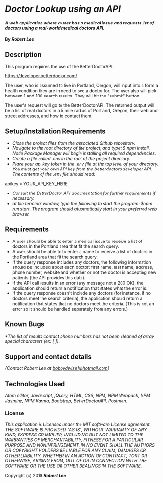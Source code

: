 # _Doctor Lookup using an API_

#### _A web application where a user has a medical issue and requests list of doctors using a real-world medical doctors API._

#### By _**Robert Lee**_

## Description

This program requires the use of the BetterDoctorAPI:

https://developer.betterdoctor.com/

The user, who is assumed to live in Portland, Oregon, will input into a form a health condition they are in need to see a doctor for.  The user also will pick between 1 and 100 search results.  They will hit the "submit" button.

The user's request will go to the BetterDoctorAPI.  The returned output will be a list of real doctors in a 5 mile radius of Portland, Oregon, their web and street addresses, and how to contact them.

## Setup/Installation Requirements

* _Clone the project files from the associated Github repository._
* _Navigate to the root directory of the project, and type: $ npm install.  Node Package Manager will begin installing all required dependencies._
* _Create a file called .env in the root of the project directory._
* _Place your api key token in the .env file at the top level of your directory.  You must get your own API key from the betterdoctors developer API.  The contents of the .env file should read:_

apikey = YOUR_API_KEY_HERE

* _Consult the BetterDoctor API documentation for further requirements if necessary._
* _at the terminal window, type the following to start the program: $npm run start.  The program should atuomatically start in your preferred web browser._

## Requirements

* A user should be able to enter a medical issue to receive a list of doctors in the Portland area that fit the search query.
* A user should be able to to enter a name to receive a list of doctors in the Portland area that fit the search query.
* If the query response includes any doctors, the following information should be included about each doctor: first name, last name, address, phone number, website and whether or not the doctor is accepting new patients (the API provides this data).
* If the API call results in an error (any message not a 200 OK), the application should return a notification that states what the error is.
* If the query response doesn't include any doctors (for instance, if no doctors meet the search criteria), the application should return a notification that states that no doctors meet the criteria. (This is not an error so it should be handled separately from any errors.)

## Known Bugs

_*The list of results contact phone numbers has not been cleaned of array special characters (ex: [ ])._

## Support and contact details

_{Contact Robert Lee at bobbydwise1@hotmail.com}_

## Technologies Used

_Atom editor, Javascript, jQuery, HTML, CSS, NPM, NPM Webpack, NPM Jasmine, NPM Karma, Bootstrap, BetterDoctorAPI, Postman._

### License

*This application is Licensed under the MIT software License agreement. THE SOFTWARE IS PROVIDED "AS IS", WITHOUT WARRANTY OF ANY KIND, EXPRESS OR IMPLIED, INCLUDING BUT NOT LIMITED TO THE WARRANTIES OF MERCHANTABILITY, FITNESS FOR A PARTICULAR PURPOSE AND NONINFRINGEMENT. IN NO EVENT SHALL THE AUTHORS OR COPYRIGHT HOLDERS BE LIABLE FOR ANY CLAIM, DAMAGES OR OTHER LIABILITY, WHETHER IN AN ACTION OF CONTRACT, TORT OR OTHERWISE, ARISING FROM, OUT OF OR IN CONNECTION WITH THE SOFTWARE OR THE USE OR OTHER DEALINGS IN THE SOFTWARE.*

Copyright (c) 2019
**_Robert Lee_**
